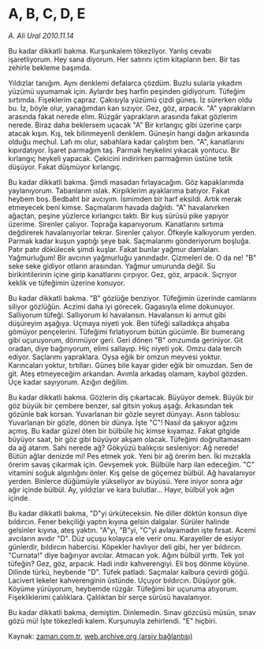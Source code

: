 # A, B, C, D, E

*A. Ali Ural 2010.11.14*

<td class="news-spot">
<p>Bu kadar dikkatli bakma. Kurşunkalem tökezliyor. Yanlış cevabı işaretliyorum. Hey sana diyorum. Her satırını içtim kitapların ben. Bir tas zehirle bekleme başımda.</p>
<p><p>Yıldızlar tanığım. Aynı denklemi defalarca çözdüm. Buzlu sularla yıkadım yüzümü uyumamak için. Aylardır beş harfin peşinden gidiyorum. Tüfeğim sırtımda. Fişeklerim çapraz. Çakısıyla yüzümü çizdi güneş. İz sürerken oldu bu. İz, böyle olur, yanağımdan kan sızıyor. Gez, göz, arpacık. "A" yaprakların arasında fakat nerede elim. Rüzgâr yaprakların arasında fakat gözlerim nerede. Biraz daha beklersem uçacak "A" Bir kırlangıç gibi üzerine çarpı atacak kışın. Kış, tek bilinmeyenli denklem. Güneşin hangi dağın arkasında olduğu meçhul. Lafı mı olur, sabahlara kadar çalıştım ben. "A", kanatlarını kıpırdatıyor. İşaret parmağım taş. Parmak heykelini yıkacak yontucu. Bir kırlangıç heykeli yapacak. Çekicini indirirken parmağımın üstüne tetik düşüyor. Fakat düşmüyor kırlangıç.
<p>Bu kadar dikkatli bakma. Şimdi masadan fırlayacağım. Göz kapaklarımda yaylanıyorum. Tabanlarım ıslak. Kirpiklerim ayaklarıma batıyor. Fakat heybem boş. Bedbaht bir avcıyım. İsmimden bir harf eksildi. Artık merak etmeyecek beni kimse. Saçmalarım havada dağıldı. "A" havalanırken ağaçtan, peşine yüzlerce kırlangıcı taktı. Bir kuş sürüsü pike yapıyor üzerime. Sirenler çalıyor. Toprağa kapanıyorum. Kanatlarını sırtıma değdirerek havalanıyorlar tekrar. Sirenler çalıyor. Öfkeyle kalkıyorum yerden. Parmak kadar kuşun yaptığı şeye bak. Saçmalarımı gönderiyorum boşluğa. Patır patır dökülecek şimdi kuşlar. Fakat bunlar yağmur damlaları. Yağmurluğum! Bir avcının yağmurluğu yanındadır. Çizmeleri de. O da ne! "B" seke seke gidiyor otların arasından. Yağmur umurunda değil. Su birikintilerinin içine girip kanatlarını çırpıyor. Gez, göz, arpacık. Sıçrıyor keklik ve tüfeğimin üzerine konuyor.
<p>Bu kadar dikkatli bakma. "B" gözlüğe benziyor. Tüfeğimin üzerinde camlarını siliyor gözlüğün. Aczimi daha iyi görecek. Gagasıyla elime dokunuyor. Sallıyorum tüfeği. Sallıyorum ki havalansın. Havalansın ki armut gibi düşüreyim aşağıya. Uçmaya niyeti yok. Ben tüfeği salladıkça ahşaba gömüyor pençelerini. Tüfeğimi fırlatıyorum bütün gücümle. Bir bumerang gibi uçuruyorum, dönmüyor geri. Geri dönen "B" omzumda geriniyor. Git oradan, diye bağırıyorum, elimi sallayıp. Hiç niyeti yok. Omzu dala tercih ediyor. Saçlarımı yapraklara. Oysa eğik bir omzun meyvesi yoktur. Karıncaları yoktur, tırtılları. Güneş bile kayar gider eğik bir omuzdan. Sen de git. Ateş etmeyeceğim arkandan. Avımla arkadaş olamam, kaybol gözden. Üçe kadar sayıyorum. Azığın değilim.
<p>Bu kadar dikkatli bakma. Gözlerin diş çıkartacak. Büyüyor demek. Büyük bir göz büyük bir çembere benzer, sal gitsin yokuş aşağı. Arkasından tek gözünle bak korsan. Yuvarlanan bir gözle seyret dünyayı. Asrın tablosu: Yuvarlanan bir gözle, dönen bir dünya. İşte "C"! Nasıl da şakıyor ağzını açmış. Bu kadar güzel öten bir bülbüle hiç kimse kıyamaz. Fakat gitgide büyüyor saat, bir göz gibi büyüyor akşam olacak. Tüfeğimi doğrultamasam da ağ atarım. Sahi nerede ağ? Gökyüzü balıkçısı sesleniyor: Ağ nerede! Bütün ağlar denizde mi! Pes etmek yok. Yeni bir ağ örerim ben. İki mızrakla örerim savaş çıkarmak için. Gevşemek yok. Bülbüle harp ilan edeceğim. "C" vitamini soğuk algınlığını önler. Kış gelse de göçemez bülbül. Ağ havalanıyor yerden. Binlerce düğümüyle yükseliyor av büyüsü. Yere iniyor sonra ağır ağır içinde bülbül. Ay, yıldızlar ve kara bulutlar... Hayır, bülbül yok ağın içinde.
<p>Bu kadar dikkatli bakma, "D"yi ürküteceksin. Ne diller döktün konsun diye bıldırcın. Fener bekçiliği yaptın kıyına gelsin dalgalar. Sürüler halinde gelsinler kıyına, ateş yaktın. "A"yı, "B"yi, "C"yi avlayamadın işte fırsat. Acemi avcıların avıdır "D". Düz uçuşu kolayca ele verir onu. Karayeller de esiyor günlerdir, bıldırcın habercisi. Köpekler havlıyor deli gibi, her yer bıldırcın. "Curnata!" diye bağırıyor avcılar. Atmacan yok. Ağını bülbül yırttı. Tek yol tüfeğin? Gez, göz, arpacık. Hadi indir kahverengiyi. Eli boş dönme köyüne. Dilinde türkü, heybende "D". Tüfek patladı. Saçmalar kalbura çevirdi göğü. Lacivert lekeler kahverenginin üstünde. Uçuyor bıldırcın. Düşüyor gök. Köyüme yürüyorum, heybemde rüzgâr. Tüfeğimi bir uçuruma atıyorum. Fişekliklerimi çalılıklara. Çalılıktan bir serçe sürüsü havalanıyor.
<p>Bu kadar dikkatli bakma, demiştim. Dinlemedin. Sınav gözcüsü müsün, sınav gözü mü! İşte tökezledi kalem. Kurşunuyla zehirlendi. "E" hiçbiri. </p>
<a href="http://web.archive.org/web/20101130195705/mailto:a.ural@zaman.com.tr">
</a></p></p></p></p></p></p></td>

Kaynak: [zaman.com.tr](http://zaman.com.tr/yazar.do?yazino=1052588), [web.archive.org (arşiv bağlantısı)](http://web.archive.org/web/20101130195705/http://zaman.com.tr/yazar.do?yazino=1052588)
